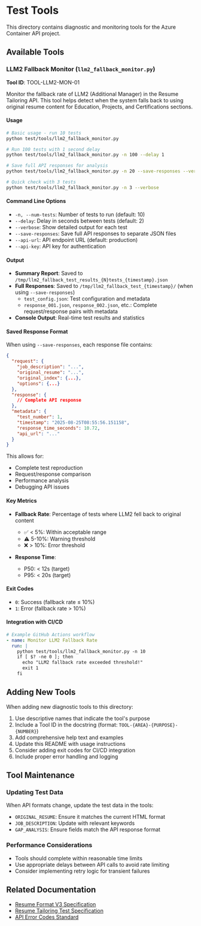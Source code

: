 # Test Tools

This directory contains diagnostic and monitoring tools for the Azure Container API project.

## Available Tools

### LLM2 Fallback Monitor (`llm2_fallback_monitor.py`)

**Tool ID**: TOOL-LLM2-MON-01

Monitor the fallback rate of LLM2 (Additional Manager) in the Resume Tailoring API. This tool helps detect when the system falls back to using original resume content for Education, Projects, and Certifications sections.

#### Usage

```bash
# Basic usage - run 10 tests
python test/tools/llm2_fallback_monitor.py

# Run 100 tests with 1 second delay
python test/tools/llm2_fallback_monitor.py -n 100 --delay 1

# Save full API responses for analysis
python test/tools/llm2_fallback_monitor.py -n 20 --save-responses --verbose

# Quick check with 3 tests
python test/tools/llm2_fallback_monitor.py -n 3 --verbose
```

#### Command Line Options

- `-n, --num-tests`: Number of tests to run (default: 10)
- `--delay`: Delay in seconds between tests (default: 2)
- `--verbose`: Show detailed output for each test
- `--save-responses`: Save full API responses to separate JSON files
- `--api-url`: API endpoint URL (default: production)
- `--api-key`: API key for authentication

#### Output

- **Summary Report**: Saved to `/tmp/llm2_fallback_test_results_{N}tests_{timestamp}.json`
- **Full Responses**: Saved to `/tmp/llm2_fallback_test_{timestamp}/` (when using `--save-responses`)
  - `test_config.json`: Test configuration and metadata
  - `response_001.json`, `response_002.json`, etc.: Complete request/response pairs with metadata
- **Console Output**: Real-time test results and statistics

#### Saved Response Format

When using `--save-responses`, each response file contains:
```json
{
  "request": {
    "job_description": "...",
    "original_resume": "...",
    "original_index": {...},
    "options": {...}
  },
  "response": {
    // Complete API response
  },
  "metadata": {
    "test_number": 1,
    "timestamp": "2025-08-25T08:55:56.151158",
    "response_time_seconds": 10.72,
    "api_url": "..."
  }
}
```

This allows for:
- Complete test reproduction
- Request/response comparison
- Performance analysis
- Debugging API issues

#### Key Metrics

- **Fallback Rate**: Percentage of tests where LLM2 fell back to original content
  - ✅ < 5%: Within acceptable range
  - ⚠️ 5-10%: Warning threshold
  - ❌ > 10%: Error threshold
  
- **Response Time**:
  - P50: < 12s (target)
  - P95: < 20s (target)

#### Exit Codes

- `0`: Success (fallback rate ≤ 10%)
- `1`: Error (fallback rate > 10%)

#### Integration with CI/CD

```yaml
# Example GitHub Actions workflow
- name: Monitor LLM2 Fallback Rate
  run: |
    python test/tools/llm2_fallback_monitor.py -n 10
    if [ $? -ne 0 ]; then
      echo "LLM2 fallback rate exceeded threshold!"
      exit 1
    fi
```

## Adding New Tools

When adding new diagnostic tools to this directory:

1. Use descriptive names that indicate the tool's purpose
2. Include a Tool ID in the docstring (format: `TOOL-{AREA}-{PURPOSE}-{NUMBER}`)
3. Add comprehensive help text and examples
4. Update this README with usage instructions
5. Consider adding exit codes for CI/CD integration
6. Include proper error handling and logging

## Tool Maintenance

### Updating Test Data

When API formats change, update the test data in the tools:
- `ORIGINAL_RESUME`: Ensure it matches the current HTML format
- `JOB_DESCRIPTION`: Update with relevant keywords
- `GAP_ANALYSIS`: Ensure fields match the API response format

### Performance Considerations

- Tools should complete within reasonable time limits
- Use appropriate delays between API calls to avoid rate limiting
- Consider implementing retry logic for transient failures

## Related Documentation

- [Resume Format V3 Specification](../../docs/issues/tailor-resume-refactor-V3/Resume_Format_V3_Complete_Specification.md)
- [Resume Tailoring Test Specification](../../docs/issues/tailor-resume-refactor/test-spec-resume-tailoring.md)
- [API Error Codes Standard](../../docs/development/FASTAPI_ERROR_CODES_STANDARD.md)